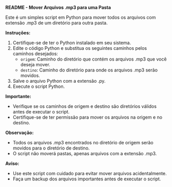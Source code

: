 **README - Mover Arquivos .mp3 para uma Pasta**

Este é um simples script em Python para mover todos os arquivos com extensão .mp3 de um diretório para outra pasta.

**Instruções:**

1. Certifique-se de ter o Python instalado em seu sistema.
2. Edite o código Python e substitua os seguintes caminhos pelos caminhos desejados:
   - `origem`: Caminho do diretório que contém os arquivos .mp3 que você deseja mover.
   - `destino`: Caminho do diretório para onde os arquivos .mp3 serão movidos.
3. Salve o arquivo Python com a extensão .py.
4. Execute o script Python.

**Importante:**
- Verifique se os caminhos de origem e destino são diretórios válidos antes de executar o script.
- Certifique-se de ter permissão para mover os arquivos na origem e no destino.

**Observação:**
- Todos os arquivos .mp3 encontrados no diretório de origem serão movidos para o diretório de destino.
- O script não moverá pastas, apenas arquivos com a extensão .mp3.

**Aviso:**
- Use este script com cuidado para evitar mover arquivos acidentalmente.
- Faça um backup dos arquivos importantes antes de executar o script.